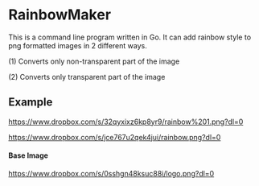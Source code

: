# RainbowMaker

This is a command line program written in Go. It can add rainbow style to png formatted images in 2 different ways.


(1) Converts only non-transparent part of the image

(2) Converts only transparent part of the image

## Example

https://www.dropbox.com/s/32qyxixz6kp8yr9/rainbow%201.png?dl=0

https://www.dropbox.com/s/jce767u2qek4jui/rainbow.png?dl=0

#### Base Image

https://www.dropbox.com/s/0sshgn48ksuc88i/logo.png?dl=0

